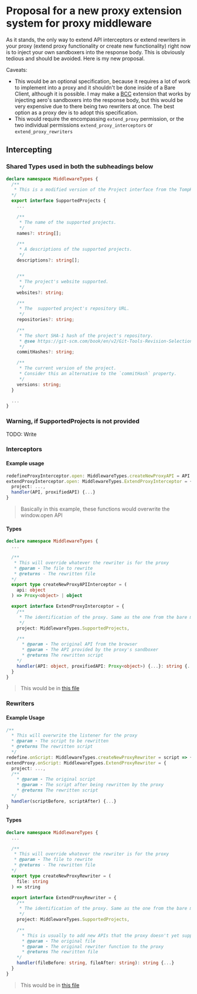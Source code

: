 # Proposal for a new proxy extension system for proxy middleware

As it stands, the only way to extend API interceptors or extend rewriters in your proxy (extend proxy functionality or create new functionality) right now is to inject your own sandboxers into the response body. This is obviously tedious and should be avoided. Here is my new proposal.

Caveats:

* This would be an optional specification, because it requires a lot of work to implement into a proxy and it shouldn't be done inside of a Bare Client, although it is possible. I may make a [BCC](https://github.com/MercuryWorkshop/bare-client-custom) extension that works by injecting aero's sandboxers into the response body, but this would be very expensive due to there being two rewriters at once. The best option as a proxy dev is to adopt this specification.
* This would require the encompassing `extend_proxy` permission, or the two individual permissions `extend_proxy_interceptors` or `extend_proxy_rewriters`

## Intercepting

### Shared Types used in both the subheadings below

```ts
declare namespace MiddlewareTypes {
  /**
   * This is a modified version of the Project interface from the TompHTTP standards made to allow for identification and distinction of the proxy that will be used. For every property provided, the proxy itself would ensure that the property on the project matches. Basically detecting if sets intersect, but with objects. If ProjectSelector is not provided, it would work on any proxy, which is dangerous, since every proxy is implemented differently. If this happens, there will be a warning about this logged to the console.
  */
  export interface SupportedProjects {
    ...

    /**
     * The name of the supported projects.
     */
    names?: string[];

    /**
     * A descriptions of the supported projects.
     */
    descriptions?: string[];


    /**
     * The project's website supported.
     */
    websites?: string;

    /**
     * The  supported project's repository URL.
     */
    repositories?: string;

    /**
     * The short SHA-1 hash of the project's repository.
     * @see https://git-scm.com/book/en/v2/Git-Tools-Revision-Selection
     */
    commitHashes?: string;

    /**
     * The current version of the project.
     * Consider this an alternative to the `commitHash` property.
     */
    versions: string;
  }

  ...
}
```

### Warning, if SupportedProjects is not provided

TODO: Write

### Interceptors

#### Example usage

```ts
redefineProxyInterceptor.open: MiddlewareTypes.createNewProxyAPI = API => {...},
extendProxyInterceptor.open: MiddlewareTypes.ExtendProxyInterceptor = {
  project: ...,
  handler(API, proxifiedAPI) {...}
}
```

> Basically in this example, these functions would overwrite the window.open API

#### Types

```ts
declare namespace MiddlewareTypes {
  ...

  /**
   * This will override whatever the rewriter is for the proxy
   * @param - The file to rewrite
   * @returns - The rewritten file
  */
  export type createNewProxyAPIInterceptor = (
    api: object
  ) => Proxy<object> | object

  export interface ExtendProxyInterceptor = {
    /**
     * The identification of the proxy. Same as the one from the bare meta. This is provided to specify, which proxy and the versions to run this code on.
     */
    project: MiddlewareTypes.SupportedProjects,

    /**
      * @param - The original API from the browser
      * @param - The API provided by the proxy's sandboxer
      * @returns The rewritten script
    */
    handler(API: object, proxifiedAPI: Proxy<object>) {...}: string {...}
  }
}
```

> This would be in [this file](./middleware/index.d.ts)

### Rewriters

#### Example Usage

```ts
/**
  * This will overwrite the listener for the proxy
  * @param - The script to be rewritten
  * @returns The rewritten script
  */
redefine.onScript: MiddlewareTypes.createNewProxyRewriter = script => {...},
extendProxy.onScript: MiddlewareTypes.ExtendProxyRewriter = {
  project: ...,
  /**
    * @param - The original script
    * @param - The script after being rewritten by the proxy
    * @returns The rewritten script
  */
  handler(scriptBefore, scriptAfter) {...}
}
```

#### Types

```ts
declare namespace MiddlewareTypes {
  ...

  /**
   * This will override whatever the rewriter is for the proxy
   * @param - The file to rewrite
   * @returns - The rewritten file
  */
  export type createNewProxyRewriter = (
    file: string
  ) => string

  export interface ExtendProxyRewriter = {
    /**
     * The identification of the proxy. Same as the one from the bare meta. This is provided to specify, which proxy and the versions to run this code on.
     */
    project: MiddlewareTypes.SupportedProjects,

    /**
      * This is usually to add new APIs that the proxy doesn't yet support.
      * @param - The original file
      * @param - The original rewriter function to the proxy
      * @returns The rewritten file
    */
    handler(fileBefore: string, fileAfter: string): string {...}
  }
}
```

> This would be in [this file](./middleware/index.d.ts)
